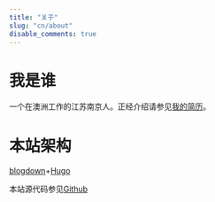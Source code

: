 ```yaml
---
title: "关于"
slug: "cn/about"
disable_comments: true
---
```


# 我是谁

一个在澳洲工作的江苏南京人。正经介绍请参见[我的简历](../vitae/)。



# 本站架构

[blogdown](https://github.com/rstudio/blogdown)+[Hugo](https://gohugo.io)  

本站源代码参见[Github](https://github.com/frankzhangsyd/ding-rui.org)

